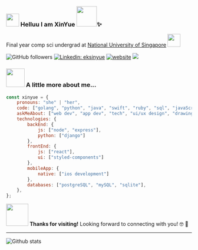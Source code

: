 ### <img src="https://raw.githubusercontent.com/sidbelbase/sidbelbase/master/wave.gif" width="35"> Helluu I am XinYue <img src="https://camo.githubusercontent.com/fb070d9f71a64edbafed08519130d75e7e0a0a69665d50d94ad095157f702e59/68747470733a2f2f6d656469612e67697068792e636f6d2f6d656469612f6d47634e6a736657416a593541455a4e77362f67697068792e676966" width="55">✨

<p>Final year comp sci undergrad at <a href="https://www.comp.nus.edu.sg/programmes/ug/cs/">National University of Singapore</a>
<img src="https://media.giphy.com/media/WUlplcMpOCEmTGBtBW/giphy.gif" width="35"></p>

![GitHub followers](https://img.shields.io/github/followers/eksinyue?label=Follow&style=social)
[![Linkedin: eksinyue](https://img.shields.io/badge/-eksinyue-blue?style=flat-square&logo=Linkedin&logoColor=white&link=https://www.linkedin.com/in/eksinyueh/)](https://www.linkedin.com/in/eksinyue/)
[![website](https://img.shields.io/badge/Website-46a2f1.svg?&style=flat-square&logo=Google-Chrome&logoColor=white&link=https://www.eksinyue.com/)](https://www.eksinyue.com/)
![](https://komarev.com/ghpvc/?username=eksinyue&color=ff69b4)

### <img src="https://c.tenor.com/v3Kzb5rlFdgAAAAi/mochi-cute.gif" width="50"> A little more about me...  

```javascript
const xinyue = {
    pronouns: "she" | "her",
    code: ["golang", "python", "java", "swift", "ruby", "sql", "javaScript", "html", "css"],
    askMeAbout: ["web dev", "app dev", "tech", "ui/ux design", "drawing"],
    technologies: {
        backEnd: {
            js: ["node", "express"],
            python: ["django"]
        },
        frontEnd: {
            js: ["react"],
            ui: ["styled-components"]
        },
        mobileApp: {
            native: ["ios development"]
        },
        databases: ["postgreSQL", "mySQL", "sqlite"],
    },
};
```

<!--         devOps: ["AWS", "Docker🐳", "Nginx"], -->
<!--         misc: ["Firebase", "Socket.IO", ] -->
<!--     architecture: ["Serverless Architecture", "Progressive web applications", "Single page applications"], -->
<!--     funFact, challenges, tagline? -->
<!--     currentFocus: "full stack web dev", -->

<img src="https://c.tenor.com/TRSYCx4GnGoAAAAi/budding-pop-friends.gif" width="60"> <b>Thanks for visiting!</b> Looking forward to connecting with you! 🤓 🤙

---

![Github stats](https://github-readme-stats.vercel.app/api?username=eksinyue&show_icons=true&count_private=true)

<!--
**eksinyue/eksinyue** is a ✨ _special_ ✨ repository because its `README.md` (this file) appears on your GitHub profile.

Here are some ideas to get you started:

- 🔭 I’m currently working on ...
- 🌱 I’m currently learning ...
- 👯 I’m looking to collaborate on ...
- 🤔 I’m looking for help with ...
- 💬 Ask me about ...
- 📫 How to reach me: ...
- 😄 Pronouns: ...
- ⚡ Fun fact: ...
-->
